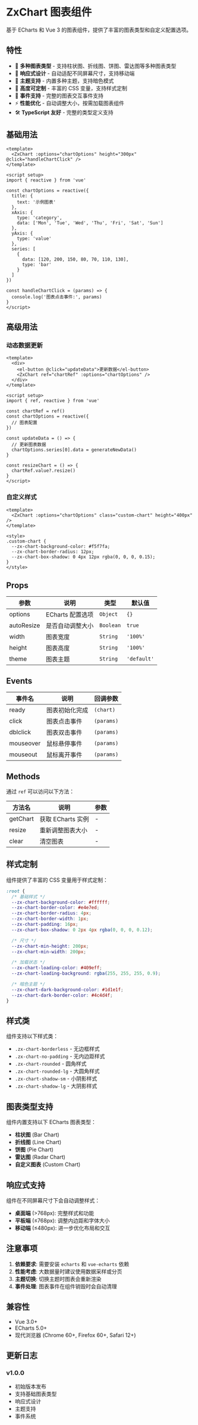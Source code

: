 # ZxChart 图表组件

基于 ECharts 和 Vue 3 的图表组件，提供了丰富的图表类型和自定义配置选项。

## 特性

- 🎨 **多种图表类型** - 支持柱状图、折线图、饼图、雷达图等多种图表类型
- 🎯 **响应式设计** - 自动适配不同屏幕尺寸，支持移动端
- 🎪 **主题支持** - 内置多种主题，支持暗色模式
- 🔧 **高度可定制** - 丰富的 CSS 变量，支持样式定制
- 📱 **事件支持** - 完整的图表交互事件支持
- ⚡ **性能优化** - 自动调整大小，按需加载图表组件
- 🛠️ **TypeScript 友好** - 完整的类型定义支持

## 基础用法

```vue
<template>
  <ZxChart :options="chartOptions" height="300px" @click="handleChartClick" />
</template>

<script setup>
import { reactive } from 'vue'

const chartOptions = reactive({
  title: {
    text: '示例图表'
  },
  xAxis: {
    type: 'category',
    data: ['Mon', 'Tue', 'Wed', 'Thu', 'Fri', 'Sat', 'Sun']
  },
  yAxis: {
    type: 'value'
  },
  series: [
    {
      data: [120, 200, 150, 80, 70, 110, 130],
      type: 'bar'
    }
  ]
})

const handleChartClick = (params) => {
  console.log('图表点击事件:', params)
}
</script>
```

## 高级用法

### 动态数据更新

```vue
<template>
  <div>
    <el-button @click="updateData">更新数据</el-button>
    <ZxChart ref="chartRef" :options="chartOptions" />
  </div>
</template>

<script setup>
import { ref, reactive } from 'vue'

const chartRef = ref()
const chartOptions = reactive({
  // 图表配置
})

const updateData = () => {
  // 更新图表数据
  chartOptions.series[0].data = generateNewData()
}

const resizeChart = () => {
  chartRef.value?.resize()
}
</script>
```

### 自定义样式

```vue
<template>
  <ZxChart :options="chartOptions" class="custom-chart" height="400px" />
</template>

<style>
.custom-chart {
  --zx-chart-background-color: #f5f7fa;
  --zx-chart-border-radius: 12px;
  --zx-chart-box-shadow: 0 4px 12px rgba(0, 0, 0, 0.15);
}
</style>
```

## Props

| 参数       | 说明             | 类型      | 默认值      |
| ---------- | ---------------- | --------- | ----------- |
| options    | ECharts 配置选项 | `Object`  | `{}`        |
| autoResize | 是否自动调整大小 | `Boolean` | `true`      |
| width      | 图表宽度         | `String`  | `'100%'`    |
| height     | 图表高度         | `String`  | `'100%'`    |
| theme      | 图表主题         | `String`  | `'default'` |

## Events

| 事件名    | 说明           | 回调参数   |
| --------- | -------------- | ---------- |
| ready     | 图表初始化完成 | `(chart)`  |
| click     | 图表点击事件   | `(params)` |
| dblclick  | 图表双击事件   | `(params)` |
| mouseover | 鼠标悬停事件   | `(params)` |
| mouseout  | 鼠标离开事件   | `(params)` |

## Methods

通过 `ref` 可以访问以下方法：

| 方法名   | 说明              | 参数 |
| -------- | ----------------- | ---- |
| getChart | 获取 ECharts 实例 | -    |
| resize   | 重新调整图表大小  | -    |
| clear    | 清空图表          | -    |

## 样式定制

组件提供了丰富的 CSS 变量用于样式定制：

```css
:root {
  /* 基础样式 */
  --zx-chart-background-color: #ffffff;
  --zx-chart-border-color: #e4e7ed;
  --zx-chart-border-radius: 4px;
  --zx-chart-border-width: 1px;
  --zx-chart-padding: 16px;
  --zx-chart-box-shadow: 0 2px 4px rgba(0, 0, 0, 0.12);

  /* 尺寸 */
  --zx-chart-min-height: 200px;
  --zx-chart-min-width: 200px;

  /* 加载状态 */
  --zx-chart-loading-color: #409eff;
  --zx-chart-loading-background: rgba(255, 255, 255, 0.9);

  /* 暗色主题 */
  --zx-chart-dark-background-color: #1d1e1f;
  --zx-chart-dark-border-color: #4c4d4f;
}
```

## 样式类

组件支持以下样式类：

- `.zx-chart-borderless` - 无边框样式
- `.zx-chart-no-padding` - 无内边距样式
- `.zx-chart-rounded` - 圆角样式
- `.zx-chart-rounded-lg` - 大圆角样式
- `.zx-chart-shadow-sm` - 小阴影样式
- `.zx-chart-shadow-lg` - 大阴影样式

## 图表类型支持

组件内置支持以下 ECharts 图表类型：

- **柱状图** (Bar Chart)
- **折线图** (Line Chart)
- **饼图** (Pie Chart)
- **雷达图** (Radar Chart)
- **自定义图表** (Custom Chart)

## 响应式支持

组件在不同屏幕尺寸下会自动调整样式：

- **桌面端** (>768px): 完整样式和功能
- **平板端** (≤768px): 调整内边距和字体大小
- **移动端** (≤480px): 进一步优化布局和交互

## 注意事项

1. **依赖要求**: 需要安装 `echarts` 和 `vue-echarts` 依赖
2. **性能考虑**: 大数据量时建议使用数据采样或分页
3. **主题切换**: 切换主题时图表会重新渲染
4. **事件处理**: 图表事件在组件销毁时会自动清理

## 兼容性

- Vue 3.0+
- ECharts 5.0+
- 现代浏览器 (Chrome 60+, Firefox 60+, Safari 12+)

## 更新日志

### v1.0.0

- 初始版本发布
- 支持基础图表类型
- 响应式设计
- 主题支持
- 事件系统
